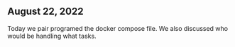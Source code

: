 ## August 22, 2022
Today we pair programed the docker compose file. We also discussed who would be handling what tasks.